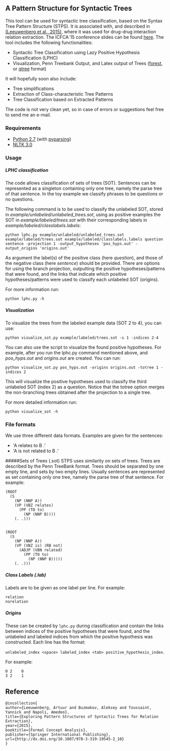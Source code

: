 ## A Pattern Structure for Syntactic Trees

This tool can be used for syntactic tree classification, based on the Syntax Tree Pattern Structure (STPS). It is associated with, and described in [(Leeuwenberg et al., 2015)](http://link.springer.com/chapter/10.1007%2F978-3-319-19545-2_10), where it was used for drug-drug interaction relation extraction. The ICFCA`15 conference slides can be found [here](https://github.com/tuur/STPS/raw/master/slides.pdf).
The tool includes the following functionalities:

* Syntactic Tree Classification using Lazy Positive Hypothesis Classification (LPHC)
* Visualization, Penn Treebank Output, and Latex output of Trees ([forest](https://www.ctan.org/pkg/forest?lang=en), or [qtree](https://www.ctan.org/pkg/qtree?lang=en) format)

It will hopefully soon also include:
* Tree simplifications
* Extraction of Class-characteristic Tree Patterns
* Tree Classification based on Extracted Patterns

The code is not very clean yet, so in case of errors or suggestions feel free to send me an e-mail.

### Requirements
* [Python 2.7](https://www.python.org/download/releases/2.7/) (with [pyparsing](http://pyparsing.wikispaces.com/Download+and+Installation))
* [NLTK 3.0](http://www.nltk.org/)

### Usage

##### LPHC classification
The code allows classification of sets of trees (SOT). Sentences can be represented as a singleton containing only one tree, namely the parse tree of that sentence. In the toy example we classify phrases to be questions or no questions.

The following command is to be used to classify the unlabeled SOT, stored in *example/unlabeled/unlabeled_trees.sot*, using as positive examples the SOT in *example/labeled/trees.sot* with their corresponding labels in *example/labeled/classlabels.labels*:

```
python lphc.py example/unlabeled/unlabeled_trees.sot example/labeled/trees.sot example/labeled/classlabels.labels question sentence -projection 1 -output_hypotheses 'pos_hyps.out' -output_origins 'origins.out'
```
As argument the label(s) of the positive class (here *question*), and those of the negative class (here *sentence*) should be provided. There are options for using the branch projection, outputting the positive hypotheses/patterns that were found, and the links that indicate which positive hypotheses/patterns were used to classify each unlabeled SOT (origins).

For more information run:

```python lphc.py -h```

##### Visualization

To visualize the trees from the labeled example data (SOT 2 to 4), you can use:

```python visualize_sot.py example/labeled/trees.sot -s 1 -indices 2-4```

You can also use the script to visualize the found positive hypotheses. For example, after you run the lphc.py command mentioned above, and *pos_hyps.out* and *origins.out* are created. You can run:

```
python visualize_sot.py pos_hyps.out -origins origins.out -totree 1 -indices 2
```

This will visualize the positive hypotheses used to classify the third unlabeled SOT (index 2) as a question. Notice that the totree option merges the non-branching trees obtained after the projection to a single tree.

For more detailed information run:

```python visualize_sot -h```

### File formats
We use three different data formats. Examples are given for the sentences:
* 'A relates to B .'
* 'A is not related to B .'

#####Sets of Trees (.sot)
STPS uses similarity on sets of trees. Trees are described by the Penn TreeBank format. Trees should be separated by one empty line, and sets by two empty lines. Usually sentences are represented as set containing only one tree, namely the parse tree of that sentence. For example:

```
(ROOT
  (S
    (NP (NNP A))
    (VP (VBZ relates)
      (PP (TO to)
        (NP (NNP B))))
    (. .)))


(ROOT
  (S
    (NP (NNP A))
    (VP (VBZ is) (RB not)
      (ADJP (VBN related)
        (PP (TO to)
          (NP (NNP B)))))
    (. .)))
```

##### Class Labels (.lab)
Labels are to be given as one label per line. For example:
```
relation
norelation
```

##### Origins
These can be created by `lphc.py` during classification and contain the links between indices of the positive hypotheses that were found, and the unlabeled and labeled indices from which the positive hypothesis was constructed. Each line has the format:

```unlabeled_index <space> labeled_index <tab> positive_hypothesis_index```. 

For example:

```
0 2    0
3 2    1
```

## Reference

```
@incollection{
author={Leeuwenberg, Artuur and Buzmakov, Aleksey and Toussaint, Yannick and Napoli, Amedeo},
title={Exploring Pattern Structures of Syntactic Trees for Relation Extraction},
year={2015},
booktitle={Formal Concept Analysis},
publisher={Springer International Publishing},
url={http://dx.doi.org/10.1007/978-3-319-19545-2_10}
}
```


